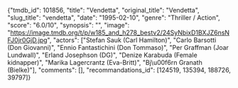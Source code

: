 {"tmdb_id": 101856, "title": "Vendetta", "original_title": "Vendetta", "slug_title": "vendetta", "date": "1995-02-10", "genre": "Thriller / Action", "score": "6.0/10", "synopsis": "", "image": "https://image.tmdb.org/t/p/w185_and_h278_bestv2/24SyNbixD1BXJZ6nsNFJ0jr0GjD.jpg", "actors": ["Stefan Sauk (Carl Hamilton)", "Carlo Barsotti (Don Giovanni)", "Ennio Fantastichini (Don Tommaso)", "Per Graffman (Joar Lundwall)", "Erland Josephson (DG)", "Denize Karabuda (Female kidnapper)", "Marika Lagercrantz (Eva-Britt)", "Bj\u00f6rn Granath (Bielke)"], "comments": [], "recommandations_id": [124519, 135394, 188726, 39797]}